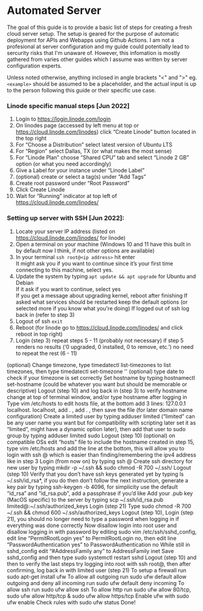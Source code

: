 # Automated Server
The goal of this guide is to provide a basic list of steps for creating a fresh cloud server setup. The setup is geared for the purpose of automatic deployment for APIs and Webapps using Github Actions. I am not a profesional at server configuration and my guide could potentially lead to sercurity risks that I'm unaware of. However, this infomation is mostly gathered from varies other guides which I assume was written by server configuration experts.

Unless noted otherwise, anything inclosed in angle brackets "<" and ">" eg. `<example>` should be assumed to be a placeholder, and the actual input is up to the person following this guide or their specific use case.

### Linode specific manual steps [Jun 2022]
1. Login to https://login.linode.com/login
2. On linodes page (accessed by left menu at top or https://cloud.linode.com/linodes) click “Create Linode” button located in the top right
3. For “Choose a Distribution” select latest version of Ubuntu LTS
4. For “Region” select Dallas, TX (or what makes the most sense)
5. For “Linode Plan” choose “Shared CPU” tab and select “Linode 2 GB” option (or what you need accordingly)
6. Give a Label for your instance under “Linode Label”
7. (optional) create or select a tag(s) under “Add Tags”
8. Create root password under “Root Password”
12. Click Create Linode
13. Wait for “Running” indicator at top left of https://cloud.linode.com/linodes/<linode-id>
### Setting up server with SSH [Jun 2022]:
1. Locate your server IP address (listed on https://cloud.linode.com/linodes/<linode-id> for linode)
2. Open a terminal on your machine (Windows 10 and 11 have this built in by default now I think, if not other options are available)
3. In your terminal `ssh root@<ip address>` hit enter  
It might ask you if you want to continue since it’s your first time connecting to this machine, select yes.
4. Update the system by typing `apt update && apt upgrade` for Ubuntu and Debian  
If it ask if you want to continue, select yes  
If you get a message about upgrading kernel, reboot after finishing
If asked what services should be restarted keep the default options (or selected more if you know what you're doing)
If logged out of ssh log back in (refer to step 3)
5. Logout of ssh `exit`
6. Reboot (for linode go to https://cloud.linode.com/linodes/<linode-id> and click reboot in top right)
7. Login (step 3) repeat steps 5 - 11 (probably not necessary) if step 5 renders no results (‘0 upgraded, 0 installed, 0 to remove, etc.’) no need to repeat the rest (6 - 11)
  
 
(optional) Change timezone, type timedatectl list-timezones to list timezones, then type timedatectl set-timezone '<timezone you want from list>'
(optional) type date to check if your timezone is set correctly
Set hostname by typing hostnamectl set-hostname <example-hostname> (could be whatever you want but should be memorable or descriptive)
Logout (step 10) and log back in (step 3) to verify hostname change at top of terminal window, and/or type hostname after logging in
Type vim /etc/hosts to edit hosts file, at the bottom add 3 lines:  127.0.0.1 localhost.<your domain name> localhost, add 
<ipv4 address> <your hostname>.<your domain name> <your hostname>, add <ipv6 address> <your hostname>.<your domain name> <your hostname>,
then save the file (for later domain name configuration)
Create a limited user by typing adduser limited (“limited” can be any user name you want but for compatibility with scripting later set it as “limited”, might have a dynamic option later), then add that user to sudo group by typing adduser limited sudo
Logout (step 10)
(optional) on compatible OSs edit “hosts” file to include the hostname created in step 15, type vim /etc/hosts and add the line <ipv4 server address> <hostname> at the bottom, this will allow you to login with ssh <username>@<hostname> which is easier than finding/remembering the ipv4 address like in step 3
Login (from now on) by typing ssh <username>@<hostname>
Create ssh directory for new user by typing mkdir -p ~/.ssh && sudo chmod -R 700 ~/.ssh/
Logout (step 10)
Verify that you don’t have ssh keys generated yet by typing ls ~/.ssh/id_rsa*, if you do then don’t follow the next instruction, generate a key pair by typing ssh-keygen -b 4096, for simplicity use the default “id_rsa” and “id_rsa.pub”, add a passphrase if you’d like
Add your .pub key (MacOS specific) to the server by typing scp ~/.ssh/id_rsa.pub limited@<your host name>:~/.ssh/authorized_keys
Login (step 21)
Type sudo chmod -R 700 ~/.ssh && chmod 600 ~/.ssh/authorized_keys
Logout (step 10), Login (step 21), you should no longer need to type a password when logging in if everything was done correctly
Now disallow login into root user and disallow logging in with password by editing sudo vim /etc/ssh/sshd_config, edit line “PermitRootLogin yes” to PermitRootLogin no, then edit line “PasswordAuthentication yes” to PasswordAuthentication no
While still in sshd_config edit “#AddressFamily any” to AddressFamily inet
Save sshd_config and then type sudo systemctl restart sshd 
Logout (step 10) and then to verify the last steps try logging into root with ssh root@<hostname>, then after confirming, log back in with limited user (step 21)
To setup a firewall run sudo apt-get install ufw
To allow all outgoing run sudo ufw default allow outgoing and deny all incoming run sudo ufw default deny incoming
To allow ssh run sudo ufw allow ssh
To allow http run  sudo ufw allow 80/tcp,  sudo ufw allow http/tcp & sudo ufw allow https/tcp
Enable ufw with sudo ufw enable
Check rules with sudo ufw status
Done!

